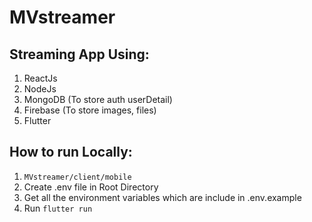 # MVstreamer

## Streaming App Using:
1. ReactJs
2. NodeJs 
3. MongoDB (To store auth userDetail)
4. Firebase (To store images, files)
5. Flutter

## How to run Locally:
1. `MVstreamer/client/mobile`
2. Create .env file in Root Directory
3. Get all the environment variables which are include in .env.example
4. Run `flutter run`